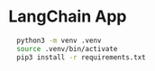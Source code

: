 
# LangChain App



```sh
  python3 -m venv .venv
  source .venv/bin/activate
  pip3 install -r requirements.txt
```

